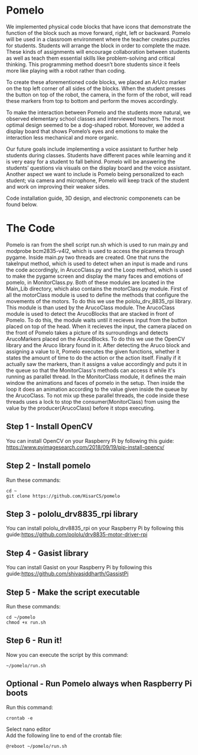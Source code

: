 # Pomelo

We implemented physical code blocks that have icons that demonstrate the function of the block such as move forward, right, left or backward. Pomelo will be used in a classroom environment where the teacher creates puzzles for students. Students will arrange the block in order to complete the maze. These kinds of assignments will encourage collaboration between students as well as teach them essential skills like problem-solving and critical thinking. This programming method doesn’t bore students since it feels more like playing with a robot rather than coding. 

To create these aforementioned code blocks, we placed an ArUco marker on the top left corner of all sides of the blocks. When the student presses the button on top of the robot, the camera, in the form of the robot, will read these markers from top to bottom and perform the moves accordingly. 

To make the interaction between Pomelo and the students more natural, we observed elementary school classes and interviewed teachers. The most optimal design seemed to be a dog-shaped robot. Moreover, we added a display board that shows Pomelo’s eyes and emotions to make the interaction less mechanical and more organic. 

Our future goals include implementing a voice assistant to further help students during classes. Students have different paces while learning and it is very easy for a student to fall behind. Pomelo will be answering the students’ questions via visuals on the display board and the voice assistant. Another aspect we want to include is Pomelo being personalized to each student; via camera and microphone, Pomelo will keep track of the student and work on improving their weaker sides.

Code installation guide, 3D design, and electronic componenets can be found below. 

# The Code

Pomelo is ran from the shell script run.sh which is used to run main.py and modprobe bcm2835-v4l2, which is used to access  the picamera through pygame. Inside main.py two threads are created. One that runs the takeInput method, which is used to detect when an input is made and runs the code accordingly, in ArucoClass.py and the Loop method, which is used to make the pygame screen and display the many faces and emotions of pomelo, in MonitorClass.py. Both of these modules are located in the Main_Lib directory, which also contains the motorClass.py module. First of all the motorClass module is used to define the methods that configure the movements of the motors. To do this we use the pololu_drv_8835_rpi library. This module is than used by the ArucoClass module. The ArucoClass module is used to detect the ArucoBlocks that are stacked in front of Pomelo. To do this, the module waits until it recieves input from the button placed on top of the head. When it recieves the input, the camera placed on the front of Pomelo takes a picture of its surroundings and detects ArucoMarkers placed on the ArucoBlocks. To do this we use the OpenCV library and the Aruco library found in it. After detecting the Aruco block and assigning a value to it, Pomelo executes the given functions, whether it states the amount of time to do the action or the action itself. Finally if it actually saw the markers, than it assigns a value accordingly and puts it in the queue so that the MonitorClass's methods can access it while it's running as parallel thread. In the MonitorClass module, it defines the main window the animations and faces of pomelo in the setup. Then inside the loop it does an animation according to the value given inside the queue by the ArucoClass. To not mix up these parallel threads, the code inside these threads uses a lock to stop the consumer(MonitorClass) from using the value by the producer(ArucoClass) before it stops executing.

## Step 1 - Install OpenCV
You can install OpenCV on your Raspberry Pi by following this guide: https://www.pyimagesearch.com/2018/09/19/pip-install-opencv/

## Step 2 - Install pomelo
Run these commands:  
```
cd ~  
git clone https://github.com/HisarCS/pomelo  
```
## Step 3 - pololu_drv8835_rpi library
You can install pololu_drv8835_rpi on your Raspberry Pi by following this guide:https://github.com/pololu/drv8835-motor-driver-rpi

## Step 4 - Gasist library
You can install Gasist on your Raspberry Pi by following this guide:https://github.com/shivasiddharth/GassistPi

## Step 5 - Make the script executable  
Run these commands:  
```
cd ~/pomelo  
chmod +x run.sh  
```
  
## Step 6 - Run it!  
Now you can execute the script by this command:
```
~/pomelo/run.sh  
```

## Optional - Run Pomelo always when Raspberry Pi boots
Run this command:  
```
crontab -e  
```
Select nano editor  
Add the following line to end of the crontab file:  
```
@reboot ~/pomelo/run.sh
```
